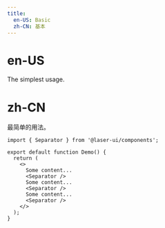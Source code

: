 ```yaml
---
title:
  en-US: Basic
  zh-CN: 基本
---
```


# en-US

The simplest usage.

# zh-CN

最简单的用法。

```tsx
import { Separator } from '@laser-ui/components';

export default function Demo() {
  return (
    <>
      Some content...
      <Separator />
      Some content...
      <Separator />
      Some content...
      <Separator />
    </>
  );
}
```
